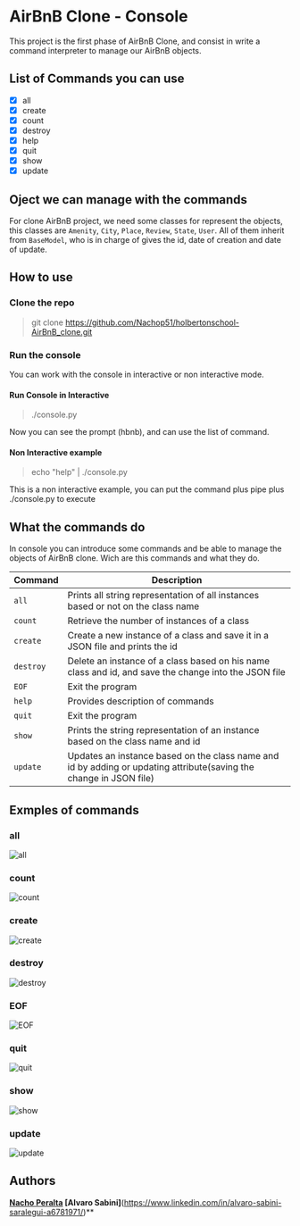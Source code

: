 # AirBnB Clone - Console

This project is the first phase of AirBnB Clone, and consist in write a 
command interpreter to manage our AirBnB objects.

## List of Commands you can use

- [x] all
- [x] create
- [x] count
- [x] destroy
- [x] help
- [x] quit
- [x] show
- [x] update

## Oject we can manage with the commands

For clone AirBnB project, we need some classes for represent
the objects, this classes are `Amenity`, `City`, `Place`, `Review`,
`State`, `User`. All of them inherit from `BaseModel`, who is in charge
of gives the id, date of creation and date of update.

## How to use

### Clone the repo

> git clone https://github.com/Nachop51/holbertonschool-AirBnB_clone.git

### Run the console

You can work with the console in interactive or non interactive mode.

#### Run Console in Interactive
> ./console.py

Now you can see the prompt (hbnb), and can use the list of command.

#### Non Interactive example
> echo "help" | ./console.py

This is a non interactive example, you can put the command plus pipe plus 
./console.py to execute

## What the commands do

In console you can introduce some commands and be able to manage the objects of 
AirBnB clone. Wich are this commands and what they do.

| Command | Description |
| --- | --- |
| `all` | Prints all string representation of all instances based or not on the class name
| `count` | Retrieve the number of instances of a class
| `create` | Create a new instance of a class and save it in a JSON file and prints the id
| `destroy` | Delete an instance of a class based on his name class and id, and save the change into the JSON file
| `EOF` | Exit the program
| `help` | Provides description of commands
| `quit` | Exit the program
| `show` | Prints the string representation of an instance based on the class name and id
| `update` | Updates an instance based on the class name and id by adding or updating attribute(saving the change in JSON file) 

## Exmples of commands

### all
![all](https://user-images.githubusercontent.com/1056470/177068498-4cb680cd-e161-45df-b591-c39079367bcf.jpg)

### count
![count](https://user-images.githubusercontent.com/1056470/177069531-71320b6b-c186-4702-b82c-638447ebfdff.jpg)

### create
![create](https://user-images.githubusercontent.com/1056470/177069579-1ed649fc-18d2-4c4f-b422-55133106bf81.jpg)

### destroy
![destroy](https://user-images.githubusercontent.com/1056470/177069604-421ca611-7ddc-4e7a-8bd5-ac12ae25d202.jpg)

### EOF
![EOF](https://user-images.githubusercontent.com/1056470/177069618-4859c2d2-e1aa-478f-a1ed-72ec06359aff.jpg)

### quit
![quit](https://user-images.githubusercontent.com/1056470/177069627-7aaafa27-8d88-4075-9dd7-a2d71589ce21.jpg)

### show
![show](https://user-images.githubusercontent.com/1056470/177069641-7cd6751b-6461-463d-aaa3-190f2fcf2b20.jpg)

### update
![update](https://user-images.githubusercontent.com/1056470/177069648-94514f95-d0da-47d8-a4cb-002e615d83a1.jpg)

## Authors
**[**Nacho Peralta**](https://www.linkedin.com/in/ignacio-peralta-576a72226/)
[**Alvaro Sabini**]**(https://www.linkedin.com/in/alvaro-sabini-saralegui-a6781971/)**


